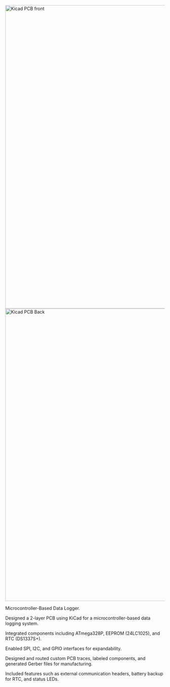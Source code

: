 <img width="955" alt="Kicad PCB front" src="https://github.com/user-attachments/assets/071b9694-05e2-4c0c-a2d8-3ba1d9b1e82f" />
<img width="921" alt="Kicad PCB Back" src="https://github.com/user-attachments/assets/529e8e92-9df9-4747-b83d-f633f98bfb01" />



Microcontroller-Based Data Logger.

Designed a 2-layer PCB using KiCad for a microcontroller-based data logging system.

Integrated components including ATmega328P, EEPROM (24LC1025), and RTC (DS1337S+).

Enabled SPI, I2C, and GPIO interfaces for expandability.

Designed and routed custom PCB traces, labeled components, and generated Gerber files for manufacturing.

Included features such as external communication headers, battery backup for RTC, and status LEDs.
